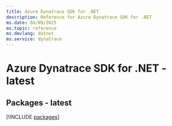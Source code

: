 ```yaml
---
title: Azure Dynatrace SDK for .NET
description: Reference for Azure Dynatrace SDK for .NET
ms.date: 04/09/2025
ms.topic: reference
ms.devlang: dotnet
ms.service: dynatrace
---
```

# Azure Dynatrace SDK for .NET - latest
## Packages - latest
[!INCLUDE [packages](dynatrace-index.md)]